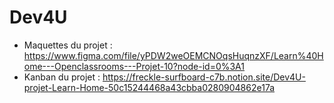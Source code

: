 # Dev4U

- Maquettes du projet : https://www.figma.com/file/yPDW2weOEMCNOqsHuqnzXF/Learn%40Home---Openclassrooms---Projet-10?node-id=0%3A1
- Kanban du projet : https://freckle-surfboard-c7b.notion.site/Dev4U-projet-Learn-Home-50c15244468a43cbba0280904862e17a
